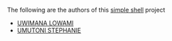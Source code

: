 The following are the authors of this [simple shell](https://github.com/sumutoni/simple_shell) project
- [UWIMANA LOWAMI](https://github.com/Sonlowami)
- [UMUTONI STEPHANIE](https://github.com/sumutoni)

